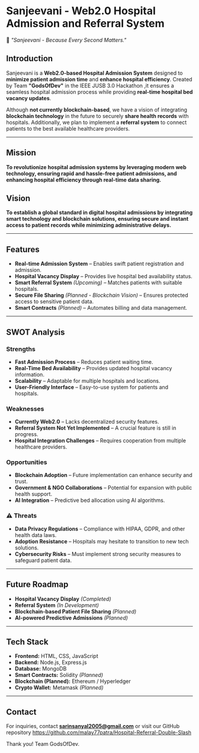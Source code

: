 # Sanjeevani - Web2.0 Hospital Admission and Referral System

🚀 *"Sanjeevani - Because Every Second Matters."*

##  Introduction
Sanjeevani is a **Web2.0-based Hospital Admission System** designed to **minimize patient admission time** and **enhance hospital efficiency**. Created by Team **"GodsOfDev"** in the IEEE JUSB 3.0 Hackathon ,it ensures a seamless hospital admission process while providing **real-time hospital bed vacancy updates**.

Although **not currently blockchain-based**, we have a vision of integrating **blockchain technology** in the future to securely **share health records** with hospitals. Additionally, we plan to implement a **referral system** to connect patients to the best available healthcare providers.

---
##  Mission
**To revolutionize hospital admission systems by leveraging modern web technology, ensuring rapid and hassle-free patient admissions, and enhancing hospital efficiency through real-time data sharing.**

## Vision
**To establish a global standard in digital hospital admissions by integrating smart technology and blockchain solutions, ensuring secure and instant access to patient records while minimizing administrative delays.**

---
##  Features
-  **Real-time Admission System** – Enables swift patient registration and admission.
-  **Hospital Vacancy Display** – Provides live hospital bed availability status.
-  **Smart Referral System** *(Upcoming)* – Matches patients with suitable hospitals.
-  **Secure File Sharing** *(Planned - Blockchain Vision)* – Ensures protected access to sensitive patient data.
-  **Smart Contracts** *(Planned)* – Automates billing and data management.

---
##  SWOT Analysis
###  Strengths
- **Fast Admission Process** – Reduces patient waiting time.
- **Real-Time Bed Availability** – Provides updated hospital vacancy information.
- **Scalability** – Adaptable for multiple hospitals and locations.
- **User-Friendly Interface** – Easy-to-use system for patients and hospitals.

###  Weaknesses
- **Currently Web2.0** – Lacks decentralized security features.
- **Referral System Not Yet Implemented** – A crucial feature is still in progress.
- **Hospital Integration Challenges** – Requires cooperation from multiple healthcare providers.

###  Opportunities
- **Blockchain Adoption** – Future implementation can enhance security and trust.
- **Government & NGO Collaborations** – Potential for expansion with public health support.
- **AI Integration** – Predictive bed allocation using AI algorithms.

### ⚠ Threats
- **Data Privacy Regulations** – Compliance with HIPAA, GDPR, and other health data laws.
- **Adoption Resistance** – Hospitals may hesitate to transition to new tech solutions.
- **Cybersecurity Risks** – Must implement strong security measures to safeguard patient data.

---
##  Future Roadmap
-  **Hospital Vacancy Display** *(Completed)*
-  **Referral System** *(In Development)*
-  **Blockchain-based Patient File Sharing** *(Planned)*
-  **AI-powered Predictive Admissions** *(Planned)*

---
##  Tech Stack
- **Frontend:** HTML, CSS, JavaScript
- **Backend:** Node.js, Express.js
- **Database:** MongoDB 
- **Smart Contracts:** Solidity *(Planned)*
- **Blockchain (Planned):** Ethereum / Hyperledger
- **Crypto Wallet:** Metamask *(Planned)*

---
##  Contact
For inquiries, contact **sarinsanyal2005@gmail.com** or visit our GitHub repository https://github.com/malay77patra/Hospital-Referral-Double-Slash

Thank you!
Team GodsOfDev.

